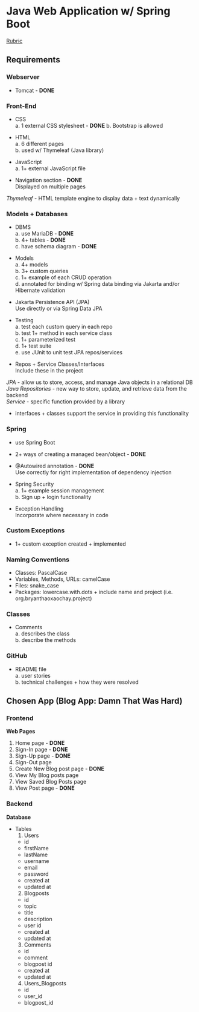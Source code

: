 # Java Web Application w/ Spring Boot
[Rubric](https://docs.google.com/document/d/1VFThg7K-m2AI4gybVy5WVooqddb_P7kvQzjCXmYI7SA/edit)

## Requirements
### Webserver
- Tomcat - **DONE**

### Front-End
- CSS  
a. 1 external CSS stylesheet - **DONE**
b. Bootstrap is allowed  

- HTML  
a. 6 different pages  
b. used w/ Thymeleaf (Java library)

- JavaScript  
a. 1+ external JavaScript file  

- Navigation section - **DONE**  
Displayed on multiple pages

*Thymeleaf* - HTML template engine to display data + text dynamically

### Models + Databases
- DBMS  
a. use MariaDB - **DONE**  
b. 4+ tables - **DONE**  
c. have schema diagram - **DONE**  

- Models  
a. 4+ models  
b. 3+ custom queries  
c. 1+ example of each CRUD operation  
d. annotated for binding w/ Spring data binding via Jakarta and/or Hibernate validation

- Jakarta Persistence API (JPA)  
Use directly or via Spring Data JPA  

- Testing  
a. test each custom query in each repo  
b. test 1+ method in each service class  
c. 1+ parameterized test  
d. 1+ test suite  
e. use JUnit to unit test JPA repos/services  

- Repos + Service Classes/Interfaces  
Include these in the project  

*JPA* - allow us to store, access, and manage Java objects in a relational DB  
*Java Repositories* - new way to store, update, and retrieve data from the backend  
*Service* - specific function provided by a library
- interfaces + classes support the service in providing this functionality  

### Spring  
- use Spring Boot
- 2+ ways of creating a managed bean/object - **DONE**  
- @Autowired annotation - **DONE**  
Use correctly for right implementation of dependency injection  

- Spring Security  
a. 1+ example session management  
b. Sign up + login functionality  

- Exception Handling  
Incorporate where necessary in code  

### Custom Exceptions
- 1+ custom exception created + implemented  

### Naming Conventions
- Classes: PascalCase
- Variables, Methods, URLs: camelCase
- Files: snake_case
- Packages: lowercase.with.dots + include name and project (i.e. org.bryanthaoxaochay.project)  

### Classes
- Comments  
a. describes the class  
b. describe the methods  

### GitHub
- README file  
a. user stories  
b. technical challenges + how they were resolved  

## Chosen App (Blog App: Damn That Was Hard)
### Frontend
**Web Pages**
1. Home page - **DONE**  
1. Sign-In page - **DONE**  
1. Sign-Up page - **DONE**  
1. Sign-Out page
1. Create New Blog post page - **DONE**  
1. View My Blog posts page
1. View Saved Blog Posts page
2. View Post page - **DONE**  

### Backend
**Database**
- Tables  
  1. Users
    - id
    - firstName
    - lastName  
    - username
    - email
    - password
    - created at
    - updated at
  2. Blogposts
    - id
    - topic
    - title
    - description
    - user id
    - created at
    - updated at
  3. Comments
    - id
    - comment
    - blogpost id
    - created at
    - updated at
  4. Users_Blogposts
    - id
    - user_id
    - blogpost_id
